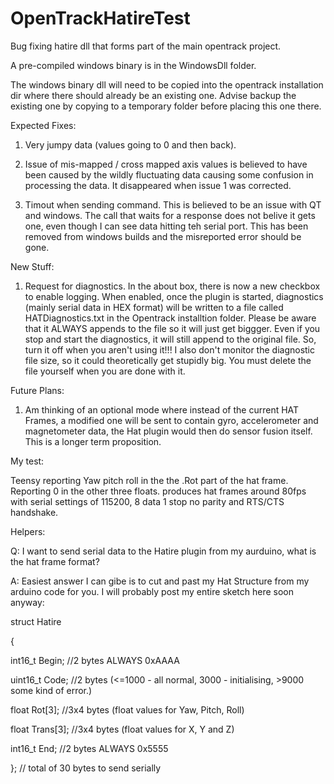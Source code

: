 # OpenTrackHatireTest

Bug fixing hatire dll that forms part of the main opentrack project.

A pre-compiled windows binary is in the WindowsDll folder. 

The windows binary dll will need to be copied into the opentrack installation dir where there should already be an existing one.
Advise backup the existing one by copying to a temporary folder before placing this one there.

Expected Fixes:

1. Very jumpy data (values going to 0 and then back).

2. Issue of mis-mapped / cross mapped axis values is believed to have been caused by the wildly fluctuating data causing some confusion in 
processing the data. It disappeared when issue 1 was corrected.

3. Timout when sending command. This is believed to be an issue with QT and windows. The call that waits for a response does not belive it gets one, even though I can see data hitting teh serial port. This has been removed from windows builds and the misreported error should be gone.

New Stuff:

1. Request for diagnostics. In the about box, there is now a new checkbox to enable logging. When enabled, once the plugin is started, diagnostics (mainly serial data in HEX format) will be written to a file called HATDiagnostics.txt in the Opentrack installtion folder. Please be aware that it ALWAYS appends to the file so it will just get biggger. Even if you stop and start the diagnostics, it will still append to the original file. So, turn it off when you aren't using it!!! I also don't monitor the diagnostic file size, so it could theoretically get stupidly big. You must delete the file yourself when you are done with it.

Future Plans:
1. Am thinking of an optional mode where instead of the current HAT Frames, a modified one will be sent to contain gyro, accelerometer and magnetometer data, the Hat plugin would then do sensor fusion itself. This is a longer term proposition.
   

My test:

Teensy reporting Yaw pitch roll in the the .Rot part of the hat frame. Reporting 0 in the other three floats.
produces hat frames around 80fps with serial settings of 115200, 8 data 1 stop no parity and RTS/CTS handshake.

Helpers:

Q: I want to send serial data to the Hatire plugin from my aurduino, what is the hat frame format?

A: Easiest answer I can gibe is to cut and past my Hat Structure from my arduino code for you. I will probably post my entire sketch here soon anyway:



struct Hatire

{

  int16_t Begin;   //2 bytes ALWAYS 0xAAAA
  
  uint16_t Code;  //2 bytes (<=1000 - all normal, 3000 - initialising, >9000 some kind of error.)
  
  float Rot[3];       //3x4 bytes (float values for Yaw, Pitch, Roll)
  
  float Trans[3];   //3x4 bytes (float values for X, Y and Z)
  
  int16_t End;      //2 bytes ALWAYS 0x5555
  
}; // total of 30 bytes to send serially



